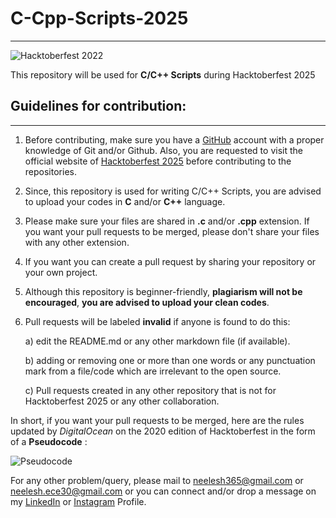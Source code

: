 # C-Cpp-Scripts-2025
---
![Hacktoberfest 2022]([https://github.com/biswas-neelesh96/Machine-Learning-Algorithms/blob/main/Screenshot%20(18).png](https://github.com/biswas-neelesh96/C-Cpp-Scripts-2025/blob/main/HF2025-EmailHeader.jpg))

This repository will be used for **C/C++ Scripts** during Hacktoberfest 2025

## Guidelines for contribution:
---

1) Before contributing, make sure you have a [GitHub](https://github.com) account with a proper knowledge of Git and/or Github. Also, you are requested to visit the official website of [Hacktoberfest 2025](https://hacktoberfest.digitalocean.com) before contributing to the repositories.

2) Since, this repository is used for writing C/C++ Scripts, you are advised to upload your codes in **C** and/or **C++** language.

3) Please make sure your files are shared in **.c** and/or **.cpp** extension. If you want your pull requests to be merged, please don't share your files with any other extension.   

4) If you want you can create a pull request by sharing your repository or your own project.

5) Although this repository is beginner-friendly, **plagiarism will not be encouraged**, **you are advised to upload your clean codes**.  

6) Pull requests will be labeled **invalid** if anyone is found to do this:

	a) edit the README.md or any other markdown file (if available).
	
	b) adding or removing one or more than one words or any punctuation mark from a file/code which are irrelevant to the open source.
	
	c) Pull requests created in any other repository that is not for Hacktoberfest 2025 or any other collaboration.

 In short, if you want your pull requests to be merged, here are the rules updated by *DigitalOcean* on the 2020 edition of Hacktoberfest in the form of a **Pseudocode** :
 
 ![Pseudocode](https://github.com/biswas-neelesh96/Python-Scripts/blob/master/H20-Images/Screenshot-(903).png)

For any other problem/query, please mail to [neelesh365@gmail.com](mailto:neelesh365@gmail.com) or [neelesh.ece30@gmail.com](mailto:neelesh.ece30@gmail.com) or you can connect and/or drop a message on my [LinkedIn](https://www.linkedin.com/in/neelesh-biswas-88a255142/) or [Instagram](https://www.instagram.com/sonai_sunshine96/) Profile.
